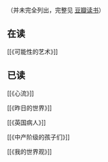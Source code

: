 （并未完全列出，完整见 [豆瓣读书](https://book.douban.com/people/Gnblink/)）



## 在读
[[《可能性的艺术》]]


## 已读
[[《心流》]]

[[《昨日的世界》]]

[[《英国病人》]]

[[《中产阶级的孩子们》]]

[[《我的世界观》]]